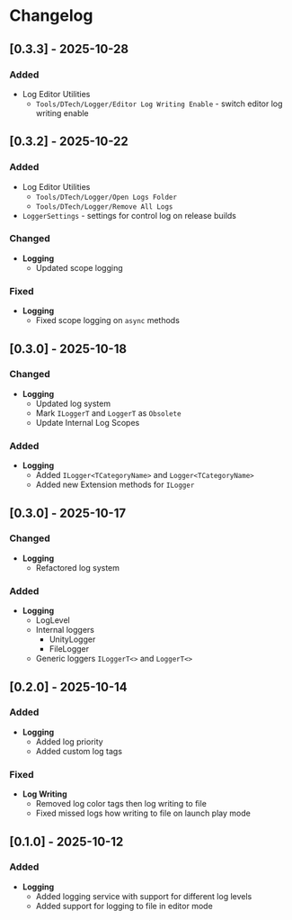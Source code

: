 # Changelog

## [0.3.3] - 2025-10-28

### Added
- Log Editor Utilities
  - ``Tools/DTech/Logger/Editor Log Writing Enable`` - switch editor log writing enable

## [0.3.2] - 2025-10-22

### Added
- Log Editor Utilities
  - ``Tools/DTech/Logger/Open Logs Folder``
  - ``Tools/DTech/Logger/Remove All Logs``
- ``LoggerSettings`` - settings for control log on release builds

### Changed
- **Logging**
  - Updated scope logging

### Fixed
- **Logging**
  - Fixed scope logging on ``async`` methods

## [0.3.0] - 2025-10-18

### Changed
- **Logging**
    - Updated log system
    - Mark ``ILoggerT`` and ``LoggerT`` as ``Obsolete``
    - Update Internal Log Scopes

### Added
- **Logging**
    - Added ``ILogger<TCategoryName>`` and ``Logger<TCategoryName>``
    - Added new Extension methods for ``ILogger``

## [0.3.0] - 2025-10-17

### Changed
- **Logging**
  - Refactored log system

### Added
- **Logging**
  - LogLevel
  - Internal loggers
    - UnityLogger
    - FileLogger
  - Generic loggers ``ILoggerT<>`` and ``LoggerT<>``

## [0.2.0] - 2025-10-14

### Added
- **Logging**
  - Added log priority
  - Added custom log tags

### Fixed
- **Log Writing**
  - Removed log color tags then log writing to file
  - Fixed missed logs how writing to file on launch play mode

## [0.1.0] - 2025-10-12

### Added
- **Logging**
  - Added logging service with support for different log levels
  - Added support for logging to file in editor mode
